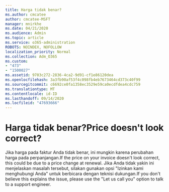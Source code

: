 ```yaml
---
title: Harga tidak benar?
ms.author: cmcatee
author: cmcatee-MSFT
manager: mnirkhe
ms.date: 04/21/2020
ms.audience: Admin
ms.topic: article
ms.service: o365-administration
ROBOTS: NOINDEX, NOFOLLOW
localization_priority: Normal
ms.collection: Adm_O365
ms.custom:
- "473"
- "1500027"
ms.assetid: 9703c272-2836-4ca2-9d91-cf1e86120dea
ms.openlocfilehash: 3a3fb90af53f4c098fb4eb7673464cd373c40f99
ms.sourcegitcommit: c6692ce0fa1358ec3529e59ca0ecdfdea4cdc759
ms.translationtype: MT
ms.contentlocale: id-ID
ms.lasthandoff: 09/14/2020
ms.locfileid: "47693666"
---
```

# <a name="price-doesnt-look-correct"></a><span data-ttu-id="743c1-102">Harga tidak benar?</span><span class="sxs-lookup"><span data-stu-id="743c1-102">Price doesn't look correct?</span></span>

<span data-ttu-id="743c1-103">Jika harga pada faktur Anda tidak benar, ini mungkin karena perubahan harga pada perpanjangan.</span><span class="sxs-lookup"><span data-stu-id="743c1-103">If the price on your invoice doesn't look correct, this could be due to a price change at renewal.</span></span> <span data-ttu-id="743c1-104">Jika Anda tidak yakin ini menjelaskan masalah tersebut, silakan gunakan opsi "Izinkan kami menghubungi Anda" untuk berbicara dengan teknisi dukungan.</span><span class="sxs-lookup"><span data-stu-id="743c1-104">If you don't believe this explains the issue, please use the "Let us call you" option to talk to a support engineer.</span></span>